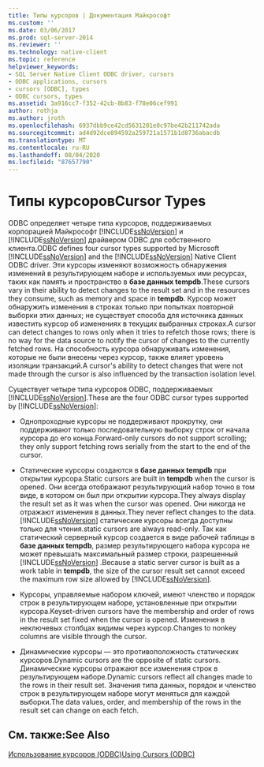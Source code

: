 ```yaml
---
title: Типы курсоров | Документация Майкрософт
ms.custom: ''
ms.date: 03/06/2017
ms.prod: sql-server-2014
ms.reviewer: ''
ms.technology: native-client
ms.topic: reference
helpviewer_keywords:
- SQL Server Native Client ODBC driver, cursors
- ODBC applications, cursors
- cursors [ODBC], types
- ODBC cursors, types
ms.assetid: 3a916cc7-f352-42cb-8b83-f78e06cef991
author: rothja
ms.author: jroth
ms.openlocfilehash: 6937dbb9ce42cd5631201e0c97be42b211742ada
ms.sourcegitcommit: ad4d92dce894592a259721a1571b1d8736abacdb
ms.translationtype: MT
ms.contentlocale: ru-RU
ms.lasthandoff: 08/04/2020
ms.locfileid: "87657790"
---
```

# <a name="cursor-types"></a><span data-ttu-id="07654-102">Типы курсоров</span><span class="sxs-lookup"><span data-stu-id="07654-102">Cursor Types</span></span>
  <span data-ttu-id="07654-103">ODBC определяет четыре типа курсоров, поддерживаемых корпорацией Майкрософт [!INCLUDE[ssNoVersion](../../includes/ssnoversion-md.md)] и [!INCLUDE[ssNoVersion](../../includes/ssnoversion-md.md)] драйвером ODBC для собственного клиента.</span><span class="sxs-lookup"><span data-stu-id="07654-103">ODBC defines four cursor types supported by Microsoft [!INCLUDE[ssNoVersion](../../includes/ssnoversion-md.md)] and the [!INCLUDE[ssNoVersion](../../includes/ssnoversion-md.md)] Native Client ODBC driver.</span></span> <span data-ttu-id="07654-104">Эти курсоры изменяют возможность обнаружения изменений в результирующем наборе и используемых ими ресурсах, таких как память и пространство в **базе данных tempdb**.</span><span class="sxs-lookup"><span data-stu-id="07654-104">These cursors vary in their ability to detect changes to the result set and in the resources they consume, such as memory and space in **tempdb**.</span></span> <span data-ttu-id="07654-105">Курсор может обнаружить изменения в строках только при попытках повторной выборки этих данных; не существует способа для источника данных известить курсор об изменениях в текущих выбранных строках.</span><span class="sxs-lookup"><span data-stu-id="07654-105">A cursor can detect changes to rows only when it tries to refetch those rows; there is no way for the data source to notify the cursor of changes to the currently fetched rows.</span></span> <span data-ttu-id="07654-106">На способность курсора обнаруживать изменения, которые не были внесены через курсор, также влияет уровень изоляции транзакций.</span><span class="sxs-lookup"><span data-stu-id="07654-106">A cursor's ability to detect changes that were not made through the cursor is also influenced by the transaction isolation level.</span></span>  
  
 <span data-ttu-id="07654-107">Существует четыре типа курсоров ODBC, поддерживаемых [!INCLUDE[ssNoVersion](../../includes/ssnoversion-md.md)].</span><span class="sxs-lookup"><span data-stu-id="07654-107">These are the four ODBC cursor types supported by [!INCLUDE[ssNoVersion](../../includes/ssnoversion-md.md)]:</span></span>  
  
-   <span data-ttu-id="07654-108">Однопроходные курсоры не поддерживают прокрутку, они поддерживают только последовательную выборку строк от начала курсора до его конца.</span><span class="sxs-lookup"><span data-stu-id="07654-108">Forward-only cursors do not support scrolling; they only support fetching rows serially from the start to the end of the cursor.</span></span>  
  
-   <span data-ttu-id="07654-109">Статические курсоры создаются в **базе данных tempdb** при открытии курсора.</span><span class="sxs-lookup"><span data-stu-id="07654-109">Static cursors are built in **tempdb** when the cursor is opened.</span></span> <span data-ttu-id="07654-110">Они всегда отображают результирующий набор точно в том виде, в котором он был при открытии курсора.</span><span class="sxs-lookup"><span data-stu-id="07654-110">They always display the result set as it was when the cursor was opened.</span></span> <span data-ttu-id="07654-111">Они никогда не отражают изменения в данных.</span><span class="sxs-lookup"><span data-stu-id="07654-111">They never reflect changes to the data.</span></span> [!INCLUDE[ssNoVersion](../../includes/ssnoversion-md.md)] <span data-ttu-id="07654-112">статические курсоры всегда доступны только для чтения.</span><span class="sxs-lookup"><span data-stu-id="07654-112">static cursors are always read-only.</span></span> <span data-ttu-id="07654-113">Так как статический серверный курсор создается в виде рабочей таблицы в **базе данных tempdb**, размер результирующего набора курсора не может превышать максимальный размер строки, разрешенный [!INCLUDE[ssNoVersion](../../includes/ssnoversion-md.md)] .</span><span class="sxs-lookup"><span data-stu-id="07654-113">Because a static server cursor is built as a work table in **tempdb**, the size of the cursor result set cannot exceed the maximum row size allowed by [!INCLUDE[ssNoVersion](../../includes/ssnoversion-md.md)].</span></span>  
  
-   <span data-ttu-id="07654-114">Курсоры, управляемые набором ключей, имеют членство и порядок строк в результирующем наборе, установленные при открытии курсора.</span><span class="sxs-lookup"><span data-stu-id="07654-114">Keyset-driven cursors have the membership and order of rows in the result set fixed when the cursor is opened.</span></span> <span data-ttu-id="07654-115">Изменения в неключевых столбцах видимы через курсор.</span><span class="sxs-lookup"><span data-stu-id="07654-115">Changes to nonkey columns are visible through the cursor.</span></span>  
  
-   <span data-ttu-id="07654-116">Динамические курсоры — это противоположность статических курсоров.</span><span class="sxs-lookup"><span data-stu-id="07654-116">Dynamic cursors are the opposite of static cursors.</span></span> <span data-ttu-id="07654-117">Динамические курсоры отражают все изменения строк в результирующем наборе.</span><span class="sxs-lookup"><span data-stu-id="07654-117">Dynamic cursors reflect all changes made to the rows in their result set.</span></span> <span data-ttu-id="07654-118">Значения типа данных, порядок и членство строк в результирующем наборе могут меняться для каждой выборки.</span><span class="sxs-lookup"><span data-stu-id="07654-118">The data values, order, and membership of the rows in the result set can change on each fetch.</span></span>  
  
## <a name="see-also"></a><span data-ttu-id="07654-119">См. также:</span><span class="sxs-lookup"><span data-stu-id="07654-119">See Also</span></span>  
 [<span data-ttu-id="07654-120">Использование курсоров &#40;ODBC&#41;</span><span class="sxs-lookup"><span data-stu-id="07654-120">Using Cursors &#40;ODBC&#41;</span></span>](using-cursors-odbc.md)  
  
  
